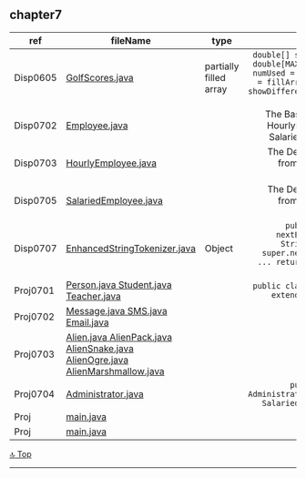 chapter7
---
[top]: topOfThePage

ref | fileName | type | shown
--- | --- | --- | ---:
Disp0605 | [ GolfScores.java ]( chapter6/src/GolfScores.java )              | partially filled array | `double[] score = new double[MAX_NUM]; int numUsed = 0; numUsed = fillArray(score); showDifference(score, numUsed);`
Disp0702  | [ Employee.java ]( chapter7/src/Employee.java )                 |  | The Base Class for HourlyEmployee & SalariedEmployee
Disp0703  | [ HourlyEmployee.java ]( chapter7/src/HourlyEmployee.java )     |  | The Derived Class from base class Employee
Disp0705  | [ SalariedEmployee.java ]( chapter7/src/SalariedEmployee.java ) |  | The Derived Class from base class Employee
Disp0707 | [ EnhancedStringTokenizer.java ]( chapter7/src/EnhancedStringTokenizer.java ) | Object | `public Object nextElement() {  String token = super.nextToken(); ... return (Object) token;`
Proj0701  | [ Person.java ]( chapter7/src/Person.java ) [ Student.java ]( chapter7/src/Student.java ) [ Teacher.java ]( chapter7/src/Teacher.java ) |  | `public class Teacher extends Person {`
Proj0702  | [ Message.java ]( chapter7/src/Message.java ) [ SMS.java ]( chapter7/src/SMS.java ) [ Email.java ]( chapter7/src/Email.java ) |  | ` `
Proj0703  | [ Alien.java ]( chapter7/src/Alien.java ) [ AlienPack.java ]( chapter7/src/AlienPack.java ) [ AlienSnake.java ]( chapter7/src/AlienSnake.java ) [ AlienOgre.java ]( chapter7/src/AlienOgre.java ) [ AlienMarshmallow.java ]( chapter7/src/AlienMarshmallow.java ) |  | ` `
Proj0704  | [ Administrator.java ]( chapter7/src/Administrator.java ) |  | `public class Administrator extends SalariedEmployee {`
Proj  | [ main.java ]( chapter7/src/main.java ) |  | ` `
Proj  | [ main.java ]( chapter7/src/main.java ) |  | ` `

<!--- MacBook Mountain Lion has failed to Git push, due to authentication. 
Checked on email axxxx43525@g for details. 
For this, will email these java files to desktop for git push. --->

[:top: Top](#top)

---
